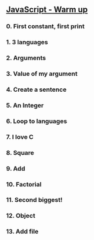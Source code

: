 ## [JavaScript - Warm up](https://intranet.hbtn.io/projects/2132)

### 0. First constant, first print
### 1. 3 languages
### 2. Arguments
### 3. Value of my argument
### 4. Create a sentence
### 5. An Integer
### 6. Loop to languages
### 7. I love C
### 8. Square
### 9. Add
### 10. Factorial
### 11. Second biggest!
### 12. Object
### 13. Add file
